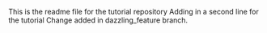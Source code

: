 This is the readme file for the tutorial repository
Adding in a second line for the tutorial
Change added in dazzling_feature branch.